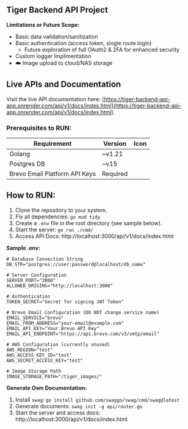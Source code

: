 ## Tiger Backend API Project

**Limitations or Future Scope:**

- Basic data validation/sanitization
- Basic authentication (access token, single route login)
  - Future exploration of full OAuth2 & 2FA for enhanced security
- Custom logger Implimentation
- ☁️ Image upload to cloud/NAS storage

## Live APIs and Documentation

Visit the live API documentation here: [https://tiger-backend-api-app.onrender.com/api/v1/docs/index.html](https://tiger-backend-api-app.onrender.com/api/v1/docs/index.html)

### Prerequisites to RUN:

| Requirement                   | Version  | Icon |
| ----------------------------- | -------- | ---- |
| Golang                        | ~v1.21   |      |
| Postgres DB                   | ~v15     |      |
| Brevo Email Platform API Keys | Required |      |

## How to RUN:

1. Clone the repository to your system.
2. Fix all dependencies: `go mod tidy`
3. Create a `.env` file in the root directory (see sample below).
4. Start the server: `go run ./cmd/`
5. Access API Docs: http://localhost:3000/api/v1/docs/index.html

**Sample .env:**

```
# Database Connection String
DB_STR="postgres://user:password@localhost/db_name"

# Server Configuration
SERVER_PORT="3000"
ALLOWED_ORIGINS="http://localhost:3000"

# Authentication
TOKEN_SECRET="Secret for signing JWT Token"

# Brevo Email Configuration (DO NOT change service name)
EMAIL_SERVICE="brevo"
EMAIL_FROM_ADDRESS="your-email@example.com"
EMAIL_API_KEY="Your Brevo API Key"
EMAIL_API_ENDPOINT="https://api.brevo.com/v3/smtp/email"

# AWS Configuration (currently unused)
AWS_REGION="test"
AWS_ACCESS_KEY_ID="test"
AWS_SECRET_ACCESS_KEY="test"

# Image Storage Path
IMAGE_STORAGE_PATH="/tiger_images/"
```

**Generate Own Documentation:**

1. Install `swag`: `go install github.com/swaggo/swag/cmd/swag@latest`
2. Generate documents: `swag init -g api/router.go`
3. Start the server and access docs: http://localhost:3000/api/v1/docs/index.html
